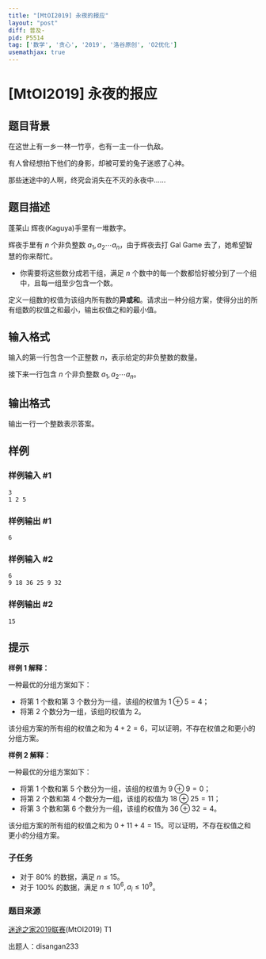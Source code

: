 ```yaml
---
title: "[MtOI2019] 永夜的报应"
layout: "post"
diff: 普及-
pid: P5514
tag: ['数学', '贪心', '2019', '洛谷原创', 'O2优化']
usemathjax: true
---
```


# [MtOI2019] 永夜的报应
## 题目背景

在这世上有一乡一林一竹亭，也有一主一仆一仇敌。

有人曾经想拍下他们的身影，却被可爱的兔子迷惑了心神。

那些迷途中的人啊，终究会消失在不灭的永夜中……  
## 题目描述

蓬莱山 辉夜(Kaguya)手里有一堆数字。

辉夜手里有 $n$ 个非负整数 $a_1,a_2\cdots a_n$，由于辉夜去打 Gal Game 去了，她希望智慧的你来帮忙。  

* 你需要将这些数分成若干组，满足 $n$ 个数中的每一个数都恰好被分到了一个组中，且每一组至少包含一个数。  

定义一组数的权值为该组内所有数的**异或和**。请求出一种分组方案，使得分出的所有组数的权值之和最小，输出权值之和的最小值。
## 输入格式

输入的第一行包含一个正整数 $n$，表示给定的非负整数的数量。

接下来一行包含 $n$ 个非负整数 $a_1,a_2\cdots a_n$。
## 输出格式

输出一行一个整数表示答案。
## 样例

### 样例输入 #1
```
3
1 2 5
```
### 样例输出 #1
```
6
```
### 样例输入 #2
```
6
9 18 36 25 9 32

```
### 样例输出 #2
```
15
```
## 提示

**样例 $1$ 解释：**

一种最优的分组方案如下：

- 将第 $1$ 个数和第 $3$ 个数分为一组，该组的权值为 $1\oplus 5 = 4$；
- 将第 $2$ 个数分为一组，该组的权值为 $2$。

该分组方案的所有组的权值之和为 $4 + 2 = 6$，可以证明，不存在权值之和更小的分组方案。

**样例 $2$ 解释：**

一种最优的分组方案如下：

- 将第 $1$ 个数和第 $5$ 个数分为一组，该组的权值为 $9\oplus 9 = 0$；
- 将第 $2$ 个数和第 $4$ 个数分为一组，该组的权值为 $18\oplus 25 = 11$；
- 将第 $3$ 个数和第 $6$ 个数分为一组，该组的权值为 $36\oplus 32 = 4$。

该分组方案的所有组的权值之和为 $0 + 11 + 4 = 15$。可以证明，不存在权值之和更小的分组方案。

### 子任务

- 对于 $80\%$ 的数据，满足 $n\leq 15$。
- 对于 $100\%$ 的数据，满足 $n\leq 10^6,a_i \leq 10^9$。

### 题目来源

[迷途之家2019联赛](https://www.luogu.org/contest/20135)(MtOI2019) T1

出题人：disangan233


